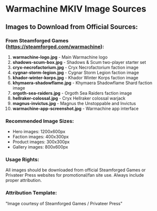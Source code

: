 # Warmachine MKIV Image Sources

## Images to Download from Official Sources:

### From Steamforged Games (https://steamforged.com/warmachine):
1. **warmachine-logo.jpg** - Main Warmachine logo
2. **shadows-scum-box.jpg** - Shadows & Scum two-player starter set
3. **cryx-necrofactorium.jpg** - Cryx Necrofactorium faction image
4. **cygnar-storm-legion.jpg** - Cygnar Storm Legion faction image
5. **khador-winter-korps.jpg** - Khador Winter Korps faction image
6. **khymaera-shadowflame.jpg** - Khymaera Shadowflame Shard faction image
7. **orgoth-sea-raiders.jpg** - Orgoth Sea Raiders faction image
8. **hellraker-colossal.jpg** - Cryx Hellraker colossal warjack
9. **magnus-invictus.jpg** - Magnus the Unstoppable and Invictus
10. **warmachine-app-screenshot.jpg** - Warmachine app interface

### Recommended Image Sizes:
- Hero images: 1200x600px
- Faction images: 400x300px
- Product images: 300x300px
- Gallery images: 800x600px

### Usage Rights:
All images should be downloaded from official Steamforged Games or Privateer Press websites for promotional/fan site use. Always include proper attribution.

### Attribution Template:
"Image courtesy of Steamforged Games / Privateer Press"
